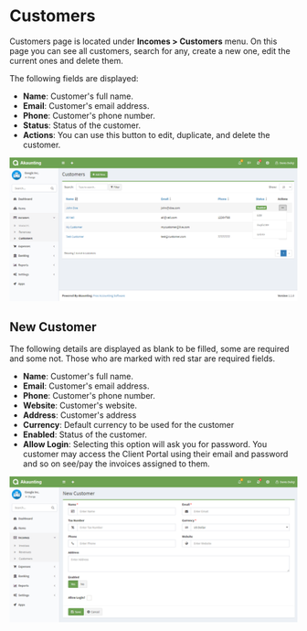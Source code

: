 Customers
=========

Customers page is located under **Incomes > Customers** menu. On this page you can see all customers, search for any, create a new one, edit the current ones and delete them.

The following fields are displayed:

- **Name**: Customer's full name.
- **Email**: Customer's email address.
- **Phone**: Customer's phone number.
- **Status**: Status of the customer.
- **Actions**: You can use this button to edit, duplicate, and delete the customer.

![customers list](_images/customers_list.png)

## New Customer

The following details are displayed as blank to be filled, some are required and some not. Those who are marked with red star are required fields.

- **Name**: Customer's full name.
- **Email**: Customer's email address.
- **Phone**: Customer's phone number.
- **Website**: Customer's website.
- **Address**: Customer's address
- **Currency**: Default currency to be used for  the customer
- **Enabled**: Status of the customer.
- **Allow Login**: Selecting this option will ask you for password. You customer may access the Client Portal using their email and password and so on see/pay the invoices assigned to them.

![customers form](_images/customers_form.png)

